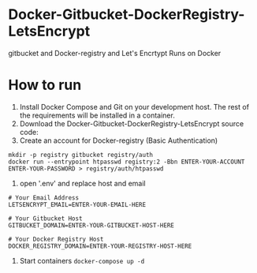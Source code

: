 # Docker-Gitbucket-DockerRegistry-LetsEncrypt
gitbucket and Docker-registry and Let's Encrtypt Runs on Docker

# How to run

1. Install Docker Compose and Git on your development host. The rest of the requirements will be installed in a container.
1. Download the Docker-Gitbucket-DockerRegistry-LetsEncrypt source code:
1. Create an account for Docker-registry (Basic Authentication)
```
mkdir -p registry gitbucket registry/auth 
docker run --entrypoint htpasswd registry:2 -Bbn ENTER-YOUR-ACCOUNT ENTER-YOUR-PASSWORD > registry/auth/htpasswd
```
1. open '.env' and replace host and email
```
# Your Email Address
LETSENCRYPT_EMAIL=ENTER-YOUR-EMAIL-HERE

# Your Gitbucket Host
GITBUCKET_DOMAIN=ENTER-YOUR-GITBUCKET-HOST-HERE

# Your Docker Registry Host
DOCKER_REGISTRY_DOMAIN=ENTER-YOUR-REGISTRY-HOST-HERE
```
1. Start containers
```docker-compose up -d```